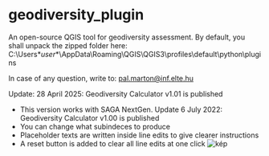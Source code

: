# geodiversity_plugin
An open-source QGIS tool for geodiversity assessment.
By default, you shall unpack the zipped folder here: C:\Users\**user**\AppData\Roaming\QGIS\QGIS3\profiles\default\python\plugins

In case of any question, write to: pal.marton@inf.elte.hu

Update: 28 April 2025: Geodiversity Calculator v1.01 is published
  - This version works with SAGA NextGen.
Update 6 July 2022: Geodiversity Calculator v1.00 is published
  - You can change what subindeces to produce
  - Placeholder texts are written inside line edits to give clearer instructions
  - A reset button is added to clear all line edits at one click
  ![kép](https://user-images.githubusercontent.com/105936011/177607454-55d48321-73bb-4c62-b014-d2f9c85ac334.png)
